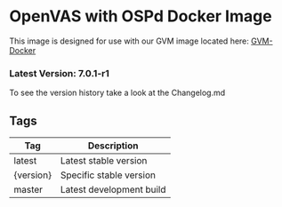 # OpenVAS with OSPd Docker Image

This image is designed for use with our GVM image located here: [GVM-Docker](https://github.com/Secure-Compliance-Solutions-LLC/GVM-Docker)

### Latest Version: 7.0.1-r1

To see the version history take a look at the Changelog.md

## Tags

| Tag       | Description              |
| --------- | ------------------------ |
| latest    | Latest stable version    |
| {version} | Specific stable version  |
| master    | Latest development build |